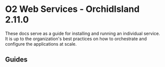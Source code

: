 # O2 Web Services - OrchidIsland 2.11.0

These docs serve as a guide for installing and running an individual service. It is up to the organization's best practices on how to orchestrate and configure the applications at scale.

## Guides
